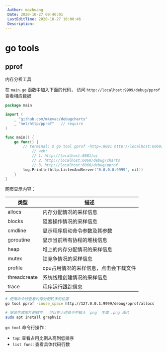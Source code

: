 ```yaml
---
 Author: mazhuang
 Date: 2020-10-27 09:40:01
 LastEditTime: 2020-10-27 10:00:46
 Description: 
---
```

# go tools

## pprof

内存分析工具

在 `main.go` 函数中加入下面的代码， 访问 `http://localhost:9999/debug/pprof` 查看相应数据

```go
package main

import (
    _ "github.com/mkevac/debugcharts"  
    _ "net/http/pprof"   // require
)

func main() {
    go func() {
        // terminal: $ go tool pprof -http=:8081 http://localhost:6060/debug/pprof/heap
            // web:
            // 1、http://localhost:8081/ui
            // 2、http://localhost:6060/debug/charts
            // 3、http://localhost:6060/debug/pprof
        log.Println(http.ListenAndServer("0.0.0.0:9999", nil))
    }
}
```

网页显示内容：

| 类型         | 描述                                  |
| ------------ | ------------------------------------- |
| allocs       | 内存分配情况的采样信息                |
| blocks       | 阻塞操作情况的采样信息                |
| cmdline      | 显示程序启动命令参数及其参数          |
| goroutine    | 显示当前所有协程的堆栈信息            |
| heap         | 堆上的内存分配情况的采样信息          |
| mutex        | 锁竞争情况的采样信息                  |
| profile      | cpu占用情况的采样信息，点击会下载文件 |
| threadcreate | 系统线程创建情况的采样信息            |
| trace        | 程序运行跟踪信息                      |

```sh
# 使用命令行查看内存分配较多的位置
go tool pprof -inuse_space http://127.0.0.1:9999/debug/pprof/allocs

# 安装生成图片的软件， 可以在上述命令中输入 `png` 生成 .png 图片
sudo apt install graphviz
```

`go tool` 命令行操作：

- `top`: 查看占用比例从高到低排序
- `list func`: 查看具体代码行数
